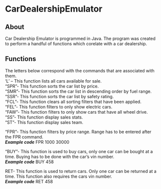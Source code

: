 
# CarDealershipEmulator
 
## About
Car Dealership Emulator is programmed in Java. The program was created to perform a handful of functions which corelate with a car dealership.

## Functions
The letters below correspond with the commands that are associated with them.   
‘L’ – This function lists all cars available for sale.  
“SPR”- This function sorts the car list by price.  
“SMR”- This function sorts the car list in descending order by fuel range.  
“SSR”-  This function sorts the car list by safety rating.  
“FCL”- This function clears all sorting filters that have been applied.  
“FEL”- This function filters to only show electric cars.  
“FAW”- This function filters to only show cars that have all wheel drive.  
“SS”- This function display sales stats.  
“ST”- This function display sales team.  

“FPR”- This function filters by price range. Range has to be entered after the FPR command.  
***Example code***
FPR 1000 30000
 
“BUY”- This function is used to buy cars, only one car can be bought at a time. Buying has to be done with the car’s vin number.  
***Example code***
BUY 458 

RET- This function is used to return cars. Only one car can be returned at a time. This function also requires the cars vin number.   
***Example code***
RET 458 



